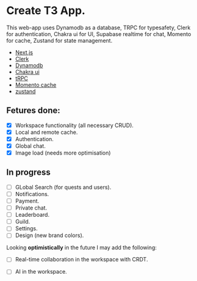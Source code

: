 # Create T3 App.

 This web-app uses Dynamodb as a database, TRPC for typesafety, Clerk for authentication, Chakra ui for UI, Supabase realtime for chat, Momento for cache, Zustand for state management.
 

- [Next.js](https://nextjs.org)
- [Clerk](https://clerk.com/)
- [Dynamodb](https://aws.amazon.com/dynamodb/)
- [Chakra ui](https://chakra-ui.com/)
- [tRPC](https://trpc.io)
- [Momento cache](https://www.gomomento.com/)
- [zustand](https://github.com/pmndrs/zustand)

## Fetures done:
- [x] Workspace functionality (all necessary CRUD).
- [x] Local and remote cache.
- [x] Authentication.
- [x] Global chat.
- [x] Image load (needs more optimisation)

## In progress
- [ ] GLobal Search (for quests and users).
- [ ] Notifications.
- [ ] Payment.
- [ ] Private chat.
- [ ] Leaderboard.
- [ ] Guild.
- [ ] Settings.
- [ ] Design (new brand colors).

Looking **optimistically** in the future I may add the following:
- [ ] Real-time collaboration in the workspace with CRDT.
- [ ] AI in the workspace.

